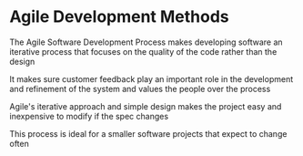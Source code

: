 # Agile Development Methods

The Agile Software Development Process makes developing software an iterative process that focuses on the quality of the code rather than the design

It makes sure customer feedback play an important role in the development and refinement of the system and values the people over the process

Agile's iterative approach and simple design makes the project easy and inexpensive to modify if the spec changes

This process is ideal for a smaller software projects that expect to change often
